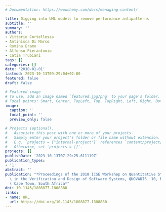 ```yaml
---
# Documentation: https://wowchemy.com/docs/managing-content/

title: Digging into UML models to remove performance antipatterns
subtitle: ''
summary: ''
authors:
- Vittorio Cortellessa
- Antinisca Di Marco
- Romina Eramo
- Alfonso Pierantonio
- Catia Trubiani
tags: []
categories: []
date: '2010-01-01'
lastmod: 2023-10-13T09:29:04+02:00
featured: false
draft: false

# Featured image
# To use, add an image named `featured.jpg/png` to your page's folder.
# Focal points: Smart, Center, TopLeft, Top, TopRight, Left, Right, BottomLeft, Bottom, BottomRight.
image:
  caption: ''
  focal_point: ''
  preview_only: false

# Projects (optional).
#   Associate this post with one or more of your projects.
#   Simply enter your project's folder or file name without extension.
#   E.g. `projects = ["internal-project"]` references `content/project/deep-learning/index.md`.
#   Otherwise, set `projects = []`.
projects: []
publishDate: '2023-10-13T07:29:25.611119Z'
publication_types:
- '1'
abstract: ''
publication: "*Proceedings of the 2010 ICSE Workshop on Quantitative Stochastic Models\
  \ in the Verification and Design of Software Systems, QUOVADIS '10, May 3, 2010,\
  \ Cape Town, South Africa*"
doi: 10.1145/1808877.1808880
links:
- name: URL
  url: https://doi.org/10.1145/1808877.1808880
---
```

